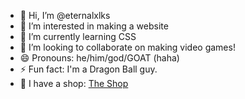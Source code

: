 - 👋 Hi, I’m @eternalxlks
- 👀 I’m interested in making a website
- 🌱 I’m currently learning CSS
- 💞️ I’m looking to collaborate on making video games!
- 😄 Pronouns: he/him/god/GOAT (haha)
- ⚡ Fun fact: I'm a Dragon Ball guy. 
- 🤯 I have a shop: [The Shop](https://eternalxlks.github.io/EternalShop/)
